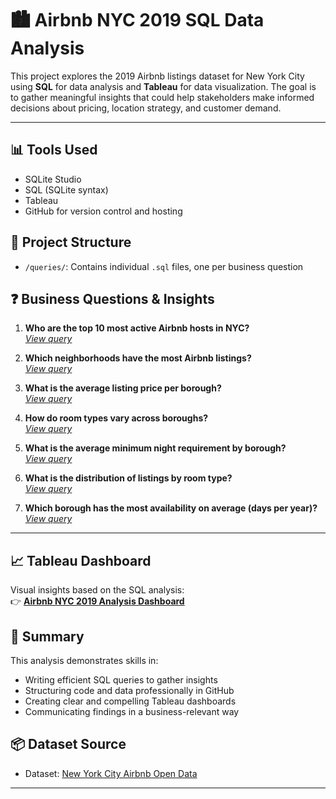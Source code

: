 # 🏙️ Airbnb NYC 2019 SQL Data Analysis

This project explores the 2019 Airbnb listings dataset for New York City using **SQL** for data analysis and **Tableau** for data visualization. The goal is to gather meaningful insights that could help stakeholders make informed decisions about pricing, location strategy, and customer demand.

---

## 📊 Tools Used
- SQLite Studio
- SQL (SQLite syntax)
- Tableau
- GitHub for version control and hosting

## 📁 Project Structure
- `/queries/`: Contains individual `.sql` files, one per business question

## ❓ Business Questions & Insights

1. **Who are the top 10 most active Airbnb hosts in NYC?**  
   _[View query](https://github.com/BenMunson1/airbnb-nyc-analysis/blob/main/queries/top_hosts.sql)_

2. **Which neighborhoods have the most Airbnb listings?**  
   _[View query](https://github.com/BenMunson1/airbnb-nyc-analysis/blob/main/queries/top_neighborhoods_by_listings.sql)_

3. **What is the average listing price per borough?**  
   _[View query](https://github.com/BenMunson1/airbnb-nyc-analysis/blob/main/queries/average_price_per_borough.sql)_

4. **How do room types vary across boroughs?**  
   _[View query](https://github.com/BenMunson1/airbnb-nyc-analysis/blob/main/queries/listing_distribution.sql)_

5. **What is the average minimum night requirement by borough?**  
   _[View query](https://github.com/BenMunson1/airbnb-nyc-analysis/blob/main/queries/average_minimum_nights.sql)_

6. **What is the distribution of listings by room type?**  
   _[View query](https://github.com/BenMunson1/airbnb-nyc-analysis/blob/main/queries/room_type_avg_price.sql)_

7. **Which borough has the most availability on average (days per year)?**  
   _[View query](https://github.com/BenMunson1/airbnb-nyc-analysis/blob/main/queries/avg_avail_by_borough.sql)_

---

## 📈 Tableau Dashboard

Visual insights based on the SQL analysis:  
👉 **[Airbnb NYC 2019 Analysis Dashboard](https://public.tableau.com/app/profile/benjamin.munson/viz/AirbnbNYC2019Analysis_17502433522560/AirbnbNYC2019Analysis)**  


## 📌 Summary

This analysis demonstrates skills in:
- Writing efficient SQL queries to gather insights
- Structuring code and data professionally in GitHub
- Creating clear and compelling Tableau dashboards
- Communicating findings in a business-relevant way

## 📦 Dataset Source

- Dataset: [New York City Airbnb Open Data](https://www.kaggle.com/datasets/dgomonov/new-york-city-airbnb-open-data)


---
